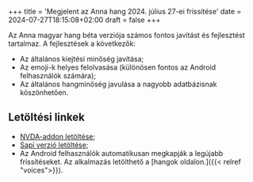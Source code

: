 +++
title = 'Megjelent az Anna hang 2024. július 27-ei frissítése'
date = 2024-07-27T18:15:08+02:00
draft = false
+++

Az Anna magyar hang béta verziója számos fontos javítást és fejlesztést tartalmaz.
A fejlesztések a következők:

* Az általános kiejtési minőség javítása;
* Az emoji-k helyes felolvasása (különösen fontos az Android felhasználók számára);
* Az általános hangminőség javulása a nagyobb adatbázisnak köszönhetően.

## Letöltési linkek

* [NVDA-addon letöltése](https://storage.cyrmax.ru/rhvoice/vce/RHVoice-voice-Hungarian-Anna-Beta-4.1.1002.11.nvda-addon);
* [Sapi verzió letöltése](https://storage.cyrmax.ru/rhvoice/vce/RHVoice-voice-Hungarian-Anna-Beta-v4.1.1002.20-setup.exe);
* Az Android felhasználók automatikusan megkapják a legújabb frissítéseket. Az alkalmazás letölthető a [hangok oldalon.]({{< relref "voices">}}).
